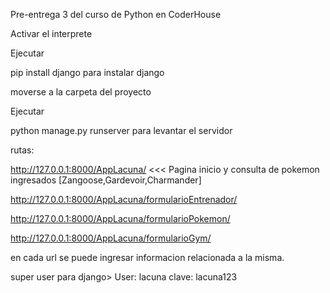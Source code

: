 Pre-entrega 3 del curso de Python en CoderHouse

Activar el interprete

Ejecutar

pip install django para instalar django

moverse a la carpeta del proyecto

Ejecutar

python manage.py runserver para levantar el servidor

rutas:

http://127.0.0.1:8000/AppLacuna/       <<<  Pagina inicio y consulta de pokemon ingresados [Zangoose,Gardevoir,Charmander]


http://127.0.0.1:8000/AppLacuna/formularioEntrenador/


http://127.0.0.1:8000/AppLacuna/formularioPokemon/


http://127.0.0.1:8000/AppLacuna/formularioGym/



en cada url se puede ingresar informacion relacionada a la misma.

super user para django> User: lacuna clave: lacuna123
